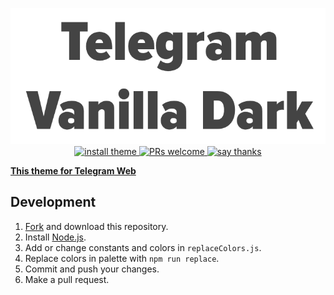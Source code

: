 <p align="center">
  <img alt="logo" src="https://raw.githubusercontent.com/VChet/Telegram-Vanilla-Dark/master/images/logo.png" width="580"><br/>
  <a href="https://t.me/addtheme/vanilla_dark_cream">
    <img src="https://img.shields.io/badge/install-theme-green.svg" alt="install theme">
  </a>
  <a href="http://makeapullrequest.com">
    <img src="https://img.shields.io/badge/PRs-welcome-brightgreen.svg" alt="PRs welcome">
  </a>
  <a href="https://saythanks.io/to/VChet">
    <img src="https://img.shields.io/badge/say-thanks-B9B384.svg" alt="say thanks">
  </a>
</p>

**[This theme for Telegram Web](https://github.com/VChet/Telegram-Vanilla-Dark)**

## Development
1. [Fork](https://github.com/VChet/Telegram-Vanilla-Dark/fork) and download this repository.
1. Install [Node.js](https://nodejs.org/).
1. Add or change constants and colors in `replaceColors.js`.
1. Replace colors in palette with `npm run replace`.
1. Commit and push your changes.
1. Make a pull request.
